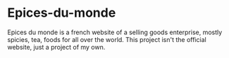 # Epices-du-monde
Epices du monde is a french website of a selling goods enterprise, mostly spicies, tea, foods for all over the world. This project isn't the official website, just a project of my own.
